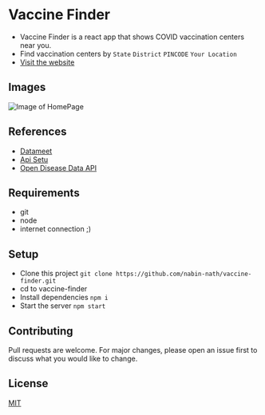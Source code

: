 
# Vaccine Finder

- Vaccine Finder is a react app that shows COVID vaccination centers near you.
- Find vaccination centers by ```State``` ```District``` ```PINCODE``` ```Your Location```
- [Visit the website](https://vaccine-find.netlify.app)

## Images
![Image of HomePage](image1)

## References
- [Datameet](https://github.com/datameet/covid19)
- [Api Setu](https://apisetu.gov.in/public/marketplace/api/cowin)
- [Open Disease Data API](https://disease.sh)

## Requirements

- git
- node
- internet connection ;)
 
## Setup
- Clone this project ```git clone https://github.com/nabin-nath/vaccine-finder.git```
- cd to vaccine-finder
- Install dependencies ```npm i```
- Start the server ```npm start```


## Contributing
Pull requests are welcome. For major changes, please open an issue first to discuss what you would like to change.

## License
[MIT](https://choosealicense.com/licenses/mit/)
